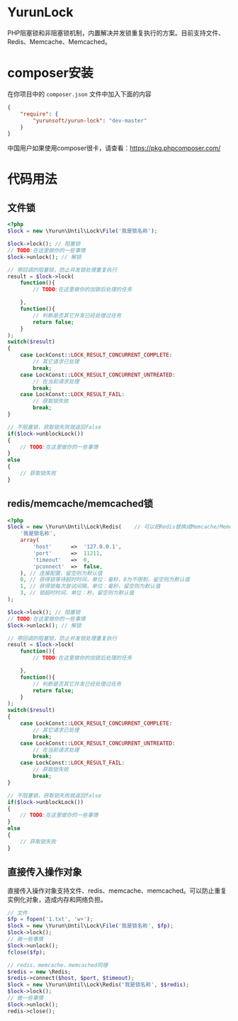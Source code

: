 # YurunLock
PHP阻塞锁和非阻塞锁机制，内置解决并发锁重复执行的方案。目前支持文件、Redis、Memcache、Memcached。

# composer安装

在你项目中的 `composer.json` 文件中加入下面的内容
```json
{
    "require": {
        "yurunsoft/yurun-lock": "dev-master"
    }
}
```

中国用户如果使用composer很卡，请查看：https://pkg.phpcomposer.com/

# 代码用法

## 文件锁

```php
<?php
$lock = new \Yurun\Until\Lock\File('我是锁名称');

$lock->lock(); // 阻塞锁
// TODO:在这里做你的一些事情
$lock->unlock(); // 解锁

// 带回调的阻塞锁，防止并发锁处理重复执行
result = $lock->lock(
	function(){
		// TODO:在这里做你的加锁后处理的任务

	},
	function(){
		// 判断是否其它并发已经处理过任务
		return false;
	}
);
switch($result)
{
	case LockConst::LOCK_RESULT_CONCURRENT_COMPLETE:
		// 其它请求已处理
		break;
	case LockConst::LOCK_RESULT_CONCURRENT_UNTREATED:
		// 在当前请求处理
		break;
	case LockConst::LOCK_RESULT_FAIL:
		// 获取锁失败
		break;
}

// 不阻塞锁，获取锁失败就返回false
if($lock->unblockLock())
{
	// TODO:在这里做你的一些事情
}
else
{
	// 获取锁失败
}
```

## redis/memcache/memcached锁

```php
<?php
$lock = new \Yurun\Until\Lock\Redis(	// 可以把Redis替换成Memcache/Memcached，下面代码用法相同
	'我是锁名称',
	array(
		'host'		=>	'127.0.0.1',
		'port'		=>	11211,
		'timeout'	=>	0,
		'pconnect'	=>	false,
	), // 连接配置，留空则为默认值
	0, // 获得锁等待超时时间，单位：毫秒，0为不限制，留空则为默认值
	1, // 获得锁每次尝试间隔，单位：毫秒，留空则为默认值
	3, // 锁超时时间，单位：秒，留空则为默认值
);

$lock->lock(); // 阻塞锁
// TODO:在这里做你的一些事情
$lock->unlock(); // 解锁

// 带回调的阻塞锁，防止并发锁处理重复执行
result = $lock->lock(
	function(){
		// TODO:在这里做你的加锁后处理的任务

	},
	function(){
		// 判断是否其它并发已经处理过任务
		return false;
	}
);
switch($result)
{
	case LockConst::LOCK_RESULT_CONCURRENT_COMPLETE:
		// 其它请求已处理
		break;
	case LockConst::LOCK_RESULT_CONCURRENT_UNTREATED:
		// 在当前请求处理
		break;
	case LockConst::LOCK_RESULT_FAIL:
		// 获取锁失败
		break;
}

// 不阻塞锁，获取锁失败就返回false
if($lock->unblockLock())
{
	// TODO:在这里做你的一些事情
}
else
{
	// 获取锁失败
}
```

## 直接传入操作对象

直接传入操作对象支持文件、redis、memcache、memcached。可以防止重复实例化对象，造成内存和网络负担。

```php
// 文件
$fp = fopen('1.txt', 'w+');
$lock = new \Yurun\Until\Lock\File('我是锁名称', $fp);
$lock->lock();
// 做一些事情
$lock->unlock();
fclose($fp);

// redis、memcache、memcached同理
$redis = new \Redis;
$redis->connect($host, $port, $timeout);
$lock = new \Yurun\Until\Lock\Redis('我是锁名称', $$redis);
$lock->lock();
// 做一些事情
$lock->unlock();
redis->close();
```